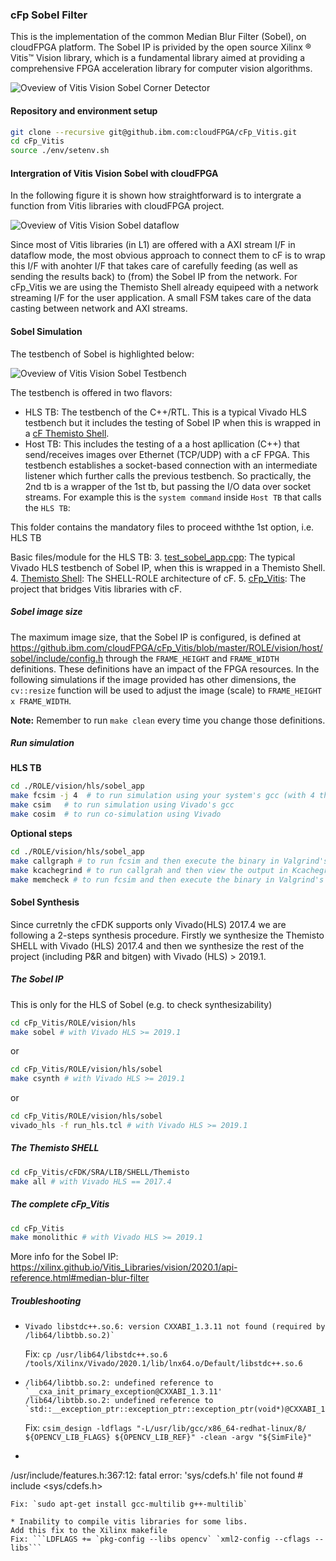 ### cFp Sobel Filter

This is the implementation of the common Median Blur Filter (Sobel), on cloudFPGA platform. 
The Sobel IP is privided by the open source Xilinx ® Vitis™ Vision library, which is a fundamental library aimed at providing a comprehensive FPGA acceleration library for computer vision algorithms. 

![Oveview of Vitis Vision Sobel Corner Detector](../../../../doc/sobel_overview.png)


#### Repository and environment setup

```bash
git clone --recursive git@github.ibm.com:cloudFPGA/cFp_Vitis.git
cd cFp_Vitis
source ./env/setenv.sh
```


#### Intergration of Vitis Vision Sobel with cloudFPGA

In the following figure it is shown how straightforward is to intergrate a function from Vitis libraries with cloudFPGA project.

![Oveview of Vitis Vision Sobel dataflow](../../../../doc/sobel_dataflow.png)

Since most of Vitis libraries (in L1) are offered with a AXI stream I/F in dataflow mode, the most obvious approach to connect them to cF is to wrap this 
I/F with anohter I/F that takes care of carefully feeding (as well as sending the results back) to (from) the Sobel IP from the network. 
For cFp_Vitis we are using the Themisto Shell already equipeed with a network streaming I/F for the user application. 
A small FSM takes care of the data casting between network and AXI streams.


#### Sobel Simulation 

The testbench of Sobel is highlighted below:

![Oveview of Vitis Vision Sobel Testbench](../../../../doc/sobel_tb.png)

The testbench is offered in two flavors:
- HLS TB: The testbench of the C++/RTL. This is a typical Vivado HLS testbench but it includes the testing of Sobel IP when this is wrapped in a [cF Themisto Shell](https://pages.github.ibm.com/cloudFPGA/Doc/pages/cfdk.html#the-themisto-sra).
- Host TB: This includes the testing of a a host apllication (C++) that send/receives images over Ethernet (TCP/UDP) with a cF FPGA. This testbench establishes a socket-based connection with an intermediate listener which further calls the previous testbench. So practically, the 2nd tb is a wrapper of the 1st tb, but passing the I/O data over socket streams.
  For example this is the `system command` inside `Host TB` that calls the `HLS TB`:

This folder contains the mandatory files to proceed withthe 1st option, i.e. HLS TB
  
Basic files/module for the HLS TB:
  3. [test_sobel_app.cpp](https://github.ibm.com/cloudFPGA/cFp_Vitis/blob/master/ROLE/vision/hls/sobel_app/src/sobel_app.cpp): The typical Vivado HLS testbench of Sobel IP, when this is wrapped in a Themisto Shell.
  4. [Themisto Shell](https://pages.github.ibm.com/cloudFPGA/Doc/pages/cfdk.html#the-themisto-sra): The SHELL-ROLE architecture of cF.
  5. [cFp_Vitis](https://github.ibm.com/cloudFPGA/cFp_Vitis): The project that bridges Vitis libraries with cF.

  
##### Sobel image size 

The maximum image size, that the Sobel IP is configured, is defined at https://github.ibm.com/cloudFPGA/cFp_Vitis/blob/master/ROLE/vision/host/sobel/include/config.h 
through the `FRAME_HEIGHT` and `FRAME_WIDTH` definitions. These definitions have an impact of the FPGA resources. In the following simulations if the image 
provided has other dimensions, the `cv::resize` function will be used to adjust the image (scale) to `FRAME_HEIGHT x FRAME_WIDTH`.
  
**Note:** Remember to run `make clean` every time you change those definitions.
  
##### Run simulation

**HLS TB**
  
```bash
cd ./ROLE/vision/hls/sobel_app
make fcsim -j 4  # to run simulation using your system's gcc (with 4 threads)
make csim   # to run simulation using Vivado's gcc
make cosim  # to run co-simulation using Vivado
```

**Optional steps**

```bash
cd ./ROLE/vision/hls/sobel_app
make callgraph # to run fcsim and then execute the binary in Valgrind's callgraph tool
make kcachegrind # to run callgrah and then view the output in Kcachegrind tool
make memcheck # to run fcsim and then execute the binary in Valgrind's memcheck tool (to inspect memory leaks)
```


#### Sobel Synthesis

Since curretnly the cFDK supports only Vivado(HLS) 2017.4 we are following a 2-steps synthesis 
procedure. Firstly we synthesize the Themisto SHELL with Vivado (HLS) 2017.4 and then we synthesize 
the rest of the project (including P&R and bitgen) with Vivado (HLS) > 2019.1. 

##### The Sobel IP
This is only for the HLS of Sobel (e.g. to check synthesizability)
```bash
cd cFp_Vitis/ROLE/vision/hls
make sobel # with Vivado HLS >= 2019.1
```
or 
```bash
cd cFp_Vitis/ROLE/vision/hls/sobel
make csynth # with Vivado HLS >= 2019.1
```
or
```bash
cd cFp_Vitis/ROLE/vision/hls/sobel
vivado_hls -f run_hls.tcl # with Vivado HLS >= 2019.1
```

##### The Themisto SHELL
```bash
cd cFp_Vitis/cFDK/SRA/LIB/SHELL/Themisto
make all # with Vivado HLS == 2017.4
```

##### The complete cFp_Vitis
```bash
cd cFp_Vitis
make monolithic # with Vivado HLS >= 2019.1
```

More info for the Sobel IP: https://xilinx.github.io/Vitis_Libraries/vision/2020.1/api-reference.html#median-blur-filter


##### Troubleshooting

* ```
  Vivado libstdc++.so.6: version CXXABI_1.3.11 not found (required by /lib64/libtbb.so.2)`
  ```
  Fix: `cp /usr/lib64/libstdc++.so.6 /tools/Xilinx/Vivado/2020.1/lib/lnx64.o/Default/libstdc++.so.6`

*
  ```
  /lib64/libtbb.so.2: undefined reference to `__cxa_init_primary_exception@CXXABI_1.3.11'
  /lib64/libtbb.so.2: undefined reference to `std::__exception_ptr::exception_ptr::exception_ptr(void*)@CXXABI_1.3.11'
  ```
  Fix: `csim_design -ldflags "-L/usr/lib/gcc/x86_64-redhat-linux/8/ ${OPENCV_LIB_FLAGS} ${OPENCV_LIB_REF}" -clean -argv "${SimFile}"`

*
  ```
/usr/include/features.h:367:12: fatal error: 'sys/cdefs.h' file not found # include <sys/cdefs.h>
```
Fix: `sudo apt-get install gcc-multilib g++-multilib`

* Inability to compile vitis libraries for some libs.
Add this fix to the Xilinx makefile
Fix: ```LDFLAGS += `pkg-config --libs opencv` `xml2-config --cflags --libs```